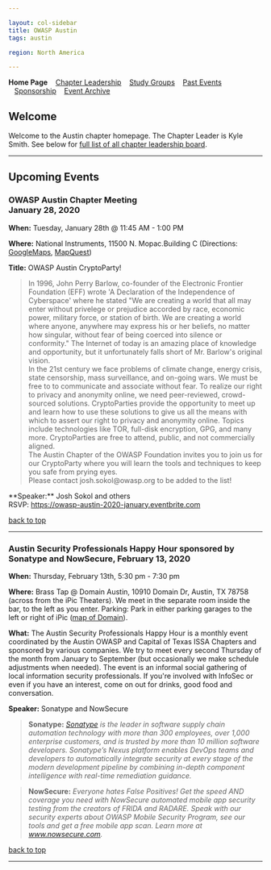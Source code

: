 ```yaml
---

layout: col-sidebar
title: OWASP Austin
tags: austin

region: North America

---
```

<strong>Home Page</strong>
&nbsp;&nbsp;&nbsp;[Chapter Leadership](leadership.md)
&nbsp;&nbsp;&nbsp;[Study Groups](studygroups.md)
&nbsp;&nbsp;&nbsp;[Past Events](pastevents.md)
&nbsp;&nbsp;&nbsp;[Sponsorship](sponsorship.md)
&nbsp;&nbsp;&nbsp;[Event Archive](pasteventsarchive.md)

Welcome
-------
Welcome to the Austin chapter homepage. The Chapter Leader is Kyle Smith. See below for [full list of all chapter leadership board](leadership.md).

<hr/>

Upcoming Events
---------------


### OWASP Austin Chapter Meeting<br>January 28, 2020 ###

**When:** Tuesday, January 28th @ 11:45 AM - 1:00 PM

**Where:** National Instruments, 11500 N. Mopac.Building C (Directions: <a href="https://www.google.com/maps/place/National+Instruments/@30.4077179,-97.7268262,17z/data=!3m1!4b1!4m2!3m1!1s0x865b34c37397e56b:0x765d5bc26a58ce96" target="_blank">GoogleMaps</a>, <a href="http://www.mapquest.com/maps?address=11500+N+Mo+Pac+Expy&amp;city=Austin&amp;state=TX&amp;zipcode=78759&amp;redirect=true" target="_blank">MapQuest</a>)

**Title:** OWASP Austin CryptoParty!

<blockquote>
        In 1996, John Perry Barlow, co-founder of the Electronic Frontier Foundation (EFF) wrote 'A Declaration of the Independence of Cyberspace' where he stated "We are creating a world that all may enter without privelege or prejudice accorded by race, economic power, military force, or station of birth. We are creating a world where anyone, anywhere may express his or her beliefs, no matter how singular, without fear of being coerced into silence or conformity." The Internet of today is an amazing place of knowledge and opportunity, but it unfortunately falls short of Mr. Barlow's original vision.
        <br/>
        In the 21st century we face problems of climate change, energy crisis, state censorship, mass surveillance, and on-going wars. We must be free to to communicate and associate without fear. To realize our right to privacy and anonymity online, we need peer-reviewed, crowd-sourced solutions. CryptoParties provide the opportunity to meet up and learn how to use these solutions to give us all the means with which to assert our right to privacy and anonymity online. Topics include technologies like TOR, full-disk encryption, GPG, and many more. CryptoParties are free to attend, public, and not commercially aligned.
        <br/>
        The Austin Chapter of the OWASP Foundation invites you to join us for our CryptoParty where you will learn the tools and techniques to keep you safe from prying eyes.
        <br/>
        Please contact josh.sokol@owasp.org to be added to the list!
<br/>
</blockquote>
**Speaker:** Josh Sokol and others
<br/>
RSVP: <a href="https://owasp-austin-2020-january.eventbrite.com" target="_blank">https://owasp-austin-2020-january.eventbrite.com</a>

[back to top](#welcome)
<hr>

### Austin Security Professionals Happy Hour sponsored by Sonatype and NowSecure, February 13, 2020 ###

**When:** Thursday, February 13th, 5:30 pm - 7:30 pm

**Where:** Brass Tap @ Domain Austin, 10910 Domain Dr, Austin, TX 78758 (across from the iPic Theaters). We meet in the separate room inside the bar, to the left as you enter. Parking: Park in either parking garages to the left or right of iPic (<a href="https://www.simon.com/mall/the-domain/map/#/location/the-brass-tap" target="_blank">map of Domain</a>).

**What:** The Austin Security Professionals Happy Hour is a monthly event coordinated by the Austin OWASP and Capital of Texas ISSA Chapters and sponsored by various companies. We try to meet every second Thursday of the month from January to September (but occasionally we make schedule adjustments when needed). The event is an informal social gathering of local information security professionals. If you're involved with InfoSec or even if you have an interest, come on out for drinks, good food and conversation. 

**Speaker:** Sonatype and NowSecure

<blockquote><strong>Sonatype:</strong> <i><a href="https://www.sonatype.com" target="_blank">Sonatype</a> is the leader in software supply chain automation technology with more than 300 employees, over 1,000 enterprise customers, and is trusted by more than 10 million software developers.  Sonatype’s Nexus platform enables DevOps teams and developers to automatically integrate security at every stage of the modern development pipeline by combining in-depth component intelligence with real-time remediation guidance.</i></blockquote> 

<blockquote><strong>NowSecure:</strong> <i>Everyone hates False Positives! Get the speed AND coverage you need with NowSecure automated mobile app security testing from the creators of FRIDA and RADARE. Speak with our security experts about OWASP Mobile Security Program, see our tools and get a free mobile app scan. Learn more at <a href="https://www.nowsecure.com" target="_blank">www.nowsecure.com</a>.</i></blockquote>

[back to top](#welcome)
<hr>

